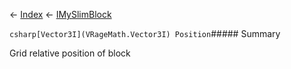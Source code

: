 ← [Index](Api-Index) ← [IMySlimBlock](VRage.Game.ModAPI.Ingame.IMySlimBlock)

```csharp[Vector3I](VRageMath.Vector3I) Position```##### Summary

Grid relative position of block

